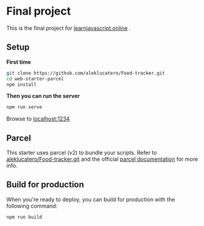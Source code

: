 # Final project

This is the final project for [learnjavascript.online](https://learnjavascript.online) .

## Setup

**First time**

```bash
git clone https://github.com/aleklucatero/Food-tracker.git
cd web-starter-parcel
npm install
```

**Then you can run the server**

```bash
npm run serve
```

Browse to [localhost:1234](http://localhost:1234)

## Parcel

This starter uses parcel (v2) to bundle your scripts. Refer to [aleklucatero/Food-tracker.git]((https://github.com/aleklucatero/Food-tracker.git)) and the official [parcel documentation](https://parceljs.org/) for more info.

## Build for production

When you're ready to deploy, you can build for production with the following command:

```bash
npm run build
```
